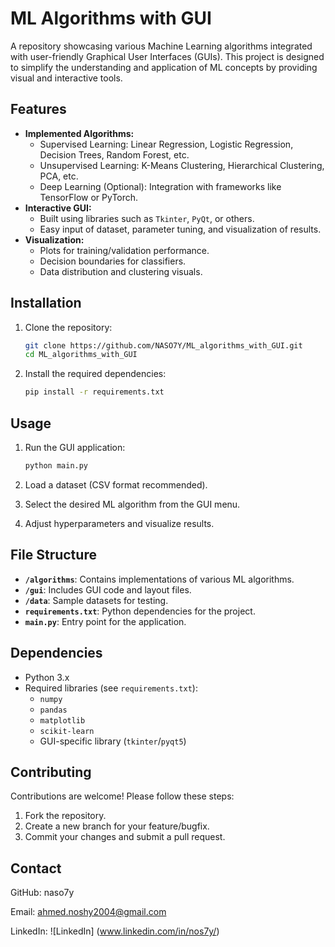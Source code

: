 
# ML Algorithms with GUI

A repository showcasing various Machine Learning algorithms integrated with user-friendly Graphical User Interfaces (GUIs). This project is designed to simplify the understanding and application of ML concepts by providing visual and interactive tools.

## Features

- **Implemented Algorithms:**
  - Supervised Learning: Linear Regression, Logistic Regression, Decision Trees, Random Forest, etc.
  - Unsupervised Learning: K-Means Clustering, Hierarchical Clustering, PCA, etc.
  - Deep Learning (Optional): Integration with frameworks like TensorFlow or PyTorch.
- **Interactive GUI:**
  - Built using libraries such as `Tkinter`, `PyQt`, or others.
  - Easy input of dataset, parameter tuning, and visualization of results.
- **Visualization:**
  - Plots for training/validation performance.
  - Decision boundaries for classifiers.
  - Data distribution and clustering visuals.

## Installation

1. Clone the repository:
   ```bash
   git clone https://github.com/NASO7Y/ML_algorithms_with_GUI.git
   cd ML_algorithms_with_GUI
   ```

2. Install the required dependencies:
   ```bash
   pip install -r requirements.txt
   ```

## Usage

1. Run the GUI application:
   ```bash
   python main.py
   ```

2. Load a dataset (CSV format recommended).
3. Select the desired ML algorithm from the GUI menu.
4. Adjust hyperparameters and visualize results.

## File Structure

- **`/algorithms`**: Contains implementations of various ML algorithms.
- **`/gui`**: Includes GUI code and layout files.
- **`/data`**: Sample datasets for testing.
- **`requirements.txt`**: Python dependencies for the project.
- **`main.py`**: Entry point for the application.

## Dependencies

- Python 3.x
- Required libraries (see `requirements.txt`):
  - `numpy`
  - `pandas`
  - `matplotlib`
  - `scikit-learn`
  - GUI-specific library (`tkinter`/`pyqt5`)

## Contributing

Contributions are welcome! Please follow these steps:

1. Fork the repository.
2. Create a new branch for your feature/bugfix.
3. Commit your changes and submit a pull request.


## Contact

GitHub: naso7y

Email: ahmed.noshy2004@gmail.com

LinkedIn: ![LinkedIn] (www.linkedin.com/in/nos7y/)
